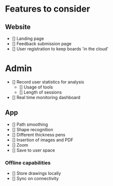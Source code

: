 # Features to consider

## Website

* [] Landing page
* [] Feedback submission page
* [] User registration to keep boards 'in the cloud'


# Admin

* [] Record user statistics for analysis
  * [] Usage of tools
  * [] Length of sessions
* [] Real time monitoring dashboard


## App

* [] Path smoothing
* [] Shape recognition
* [] Different thickness pens
* [] Insertion of images and PDF
* [] Zoom
* [] Save to user space


### Offline capabilities

* [] Store drawings locally
* [] Sync on connectivity

